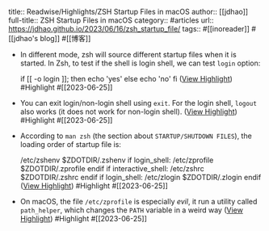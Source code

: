 title:: Readwise/Highlights/ZSH Startup Files in macOS
author:: [[jdhao]]
full-title:: ZSH Startup Files in macOS
category:: #articles
url:: https://jdhao.github.io/2023/06/16/zsh_startup_file/
tags:: #[[inoreader]] #[[jdhao\'s blog]] #[[博客]]

- In different mode, zsh will source different startup files when it is started. In Zsh, to test if the shell is login shell, we can test `login` option:
  
    if [[ -o login ]]; then
        echo 'yes'
    else
        echo 'no'
    fi ([View Highlight](https://read.readwise.io/read/01h3rmetcz3p8tkwpf3kn3zzvg)) #Highlight #[[2023-06-25]]
- You can exit login/non-login shell using `exit`. For the login shell, `logout` also works (it does not work for non-login shell). ([View Highlight](https://read.readwise.io/read/01h3rmemgpx365s35pevh2hwhx)) #Highlight #[[2023-06-25]]
- According to `man zsh` (the section about `STARTUP/SHUTDOWN FILES`), the loading order of startup file is:
  
    /etc/zshenv
    $ZDOTDIR/.zshenv
    if login_shell:
        /etc/zprofile
        $ZDOTDIR/.zprofile
    endif
    if interactive_shell:
        /etc/zshrc
        $ZDOTDIR/.zshrc
    endif
    if login_shell:
        /etc/zlogin
        $ZDOTDIR/.zlogin
    endif ([View Highlight](https://read.readwise.io/read/01h3rmfw08hn66gfzr0qw9rgtt)) #Highlight #[[2023-06-25]]
- On macOS, the file `/etc/zprofile` is especially *evil*, it run a utility called `path_helper`, which changes the `PATH` variable in a weird way ([View Highlight](https://read.readwise.io/read/01h3rmjd65pg6m12mvxdtv4r1b)) #Highlight #[[2023-06-25]]